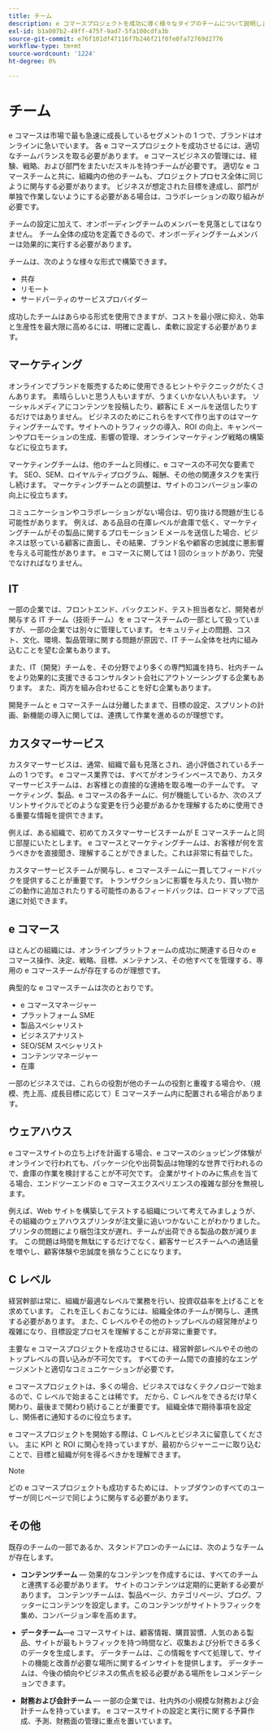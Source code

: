 ```yaml
---
title: チーム
description: e コマースプロジェクトを成功に導く様々なタイプのチームについて説明します。
exl-id: b1a007b2-49ff-475f-9ad7-5fa100cdfa3b
source-git-commit: e76f101df47116f7b246f21f0fe0fa72769d2776
workflow-type: tm+mt
source-wordcount: '1224'
ht-degree: 0%

---
```


# チーム

e コマースは市場で最も急速に成長しているセグメントの 1 つで、ブランドはオンラインに急いでいます。 各 e コマースプロジェクトを成功させるには、適切なチームバランスを取る必要があります。 e コマースビジネスの管理には、経験、戦略、および部門をまたいだスキルを持つチームが必要です。 適切な e コマースチームと共に、組織内の他のチームも、プロジェクトプロセス全体に同じように関与する必要があります。 ビジネスが想定された目標を達成し、部門が単独で作業しないようにする必要がある場合は、コラボレーションの取り組みが必要です。

チームの設定に加えて、オンボーディングチームのメンバーを見落としてはなりません。 チーム全体の成功を定義できるので、オンボーディングチームメンバーは効果的に実行する必要があります。

チームは、次のような様々な形式で構築できます。

- 共存
- リモート
- サードパーティのサービスプロバイダー

成功したチームはあらゆる形式を使用できますが、コストを最小限に抑え、効率と生産性を最大限に高めるには、明確に定義し、柔軟に設定する必要があります。

## マーケティング

オンラインでブランドを販売するために使用できるヒントやテクニックがたくさんあります。 素晴らしいと思う人もいますが、うまくいかない人もいます。 ソーシャルメディアにコンテンツを投稿したり、顧客に E メールを送信したりするだけではありません。 ビジネスのためにこれらをすべて作り出すのはマーケティングチームです。サイトへのトラフィックの導入、ROI の向上、キャンペーンやプロモーションの生成、影響の管理、オンラインマーケティング戦略の構築などに役立ちます。

マーケティングチームは、他のチームと同様に、e コマースの不可欠な要素です。 SEO、SEM、ロイヤルティプログラム、報酬、その他の関連タスクを実行し続けます。 マーケティングチームとの調整は、サイトのコンバージョン率の向上に役立ちます。

コミュニケーションやコラボレーションがない場合は、切り抜ける問題が生じる可能性があります。 例えば、ある品目の在庫レベルが倉庫で低く、マーケティングチームがその製品に関するプロモーション E メールを送信した場合、ビジネスは怒っている顧客に直面し、その結果、ブランド名や顧客の忠誠度に悪影響を与える可能性があります。 e コマースに関しては 1 回のショットがあり、完璧でなければなりません。

## IT

一部の企業では、フロントエンド、バックエンド、テスト担当者など、開発者が関与する IT チーム（技術チーム）を e コマースチームの一部として扱っていますが、一部の企業では別々に管理しています。 セキュリティ上の問題、コスト、文化、環境、製品管理に関する問題が原因で、IT チーム全体を社内に組み込むことを望む企業もあります。

また、IT（開発）チームを、その分野でより多くの専門知識を持ち、社内チームをより効果的に支援できるコンサルタント会社にアウトソーシングする企業もあります。 また、両方を組み合わせることを好む企業もあります。

開発チームと e コマースチームは分離したままで、目標の設定、スプリントの計画、新機能の導入に関しては、連携して作業を進めるのが理想です。

## カスタマーサービス

カスタマーサービスは、通常、組織で最も見落とされ、過小評価されているチームの 1 つです。 e コマース業界では、すべてがオンラインベースであり、カスタマーサービスチームは、お客様との直接的な連絡を取る唯一のチームです。 マーケティング、製品、e コマースの各チームに、何が機能しているか、次のスプリントサイクルでどのような変更を行う必要があるかを理解するために使用できる重要な情報を提供できます。

例えば、ある組織で、初めてカスタマーサービスチームが E コマースチームと同じ部屋にいたとします。 e コマースとマーケティングチームは、お客様が何を言うべきかを直接聞き、理解することができました。これは非常に有益でした。

カスタマーサービスチームが関与し、e コマースチームに一貫してフィードバックを提供することが重要です。 トランザクションに影響を与えたり、買い物かごの動作に追加されたりする可能性のあるフィードバックは、ロードマップで迅速に対処できます。

## e コマース

ほとんどの組織には、オンラインプラットフォームの成功に関連する日々の e コマース操作、決定、戦略、目標、メンテナンス、その他すべてを管理する、専用の e コマースチームが存在するのが理想です。

典型的な e コマースチームは次のとおりです。

- e コマースマネージャー
- プラットフォーム SME
- 製品スペシャリスト
- ビジネスアナリスト
- SEO/SEM スペシャリスト
- コンテンツマネージャー
- 在庫

一部のビジネスでは、これらの役割が他のチームの役割と重複する場合や、（規模、売上高、成長目標に応じて）E コマースチーム内に配置される場合があります。

## ウェアハウス

e コマースサイトの立ち上げを計画する場合、e コマースのショッピング体験がオンラインで行われても、パッケージ化や出荷製品は物理的な世界で行われるので、倉庫の作業を検討することが不可欠です。 企業がサイトのみに焦点を当てる場合、エンドツーエンドの e コマースエクスペリエンスの複雑な部分を無視します。

例えば、Web サイトを構築してテストする組織について考えてみましょうが、その組織のウェアハウスプリンタが注文量に追いつかないことがわかりました。 プリンタの問題により梱包注文が遅れ、チームが出荷できる製品の数が減ります。 この問題は時間を無駄にするだけでなく、顧客サービスチームへの通話量を増やし、顧客体験や忠誠度を損なうことになります。

## C レベル

経営幹部は常に、組織が最適なレベルで業務を行い、投資収益率を上げることを求めています。 これを正しくおこなうには、組織全体のチームが関与し、連携する必要があります。 また、C レベルやその他のトップレベルの経営陣がより複雑になり、目標設定プロセスを理解することが非常に重要です。

主要な e コマースプロジェクトを成功させるには、経営幹部レベルやその他のトップレベルの買い込みが不可欠です。 すべてのチーム間での直接的なエンゲージメントと適切なコミュニケーションが必要です。

e コマースプロジェクトは、多くの場合、ビジネスではなくテクノロジーで始まるので、C レベルで始まることは稀です。 だから、C レベルをできるだけ早く関わり、最後まで関わり続けることが重要です。 組織全体で期待事項を設定し、関係者に通知するのに役立ちます。

e コマースプロジェクトを開始する際は、C レベルとビジネスに留意してください。 主に KPI と ROI に関心を持っていますが、最初からジャーニーに取り込むことで、目標と組織が何を得るべきかを理解できます。

>[!NOTE]
>
>どの e コマースプロジェクトも成功するためには、トップダウンのすべてのユーザーが同じページで同じように関与する必要があります。

## その他

既存のチームの一部であるか、スタンドアロンのチームには、次のようなチームが存在します。

- **コンテンツチーム** — 効果的なコンテンツを作成するには、すべてのチームと連携する必要があります。 サイトのコンテンツは定期的に更新する必要があります。 コンテンツチームは、製品ページ、カテゴリページ、ブログ、フッターにコンテンツを設定します。このコンテンツがサイトトラフィックを集め、コンバージョン率を高めます。

- **データチーム**—e コマースサイトは、顧客情報、購買習慣、人気のある製品、サイトが最もトラフィックを持つ時間など、収集および分析できる多くのデータを生成します。 データチームは、この情報をすべて処理して、サイトの機能と改善が必要な場所に関するインサイトを提供します。 データチームは、今後の傾向やビジネスの焦点を絞る必要がある場所をレコメンデーションできます。

- **財務および会計チーム** — 一部の企業では、社内外の小規模な財務および会計チームを持っています。 e コマースサイトの設定と実行に関する予算作成、予測、財務面の管理に重点を置いています。

